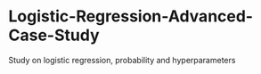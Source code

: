 # Logistic-Regression-Advanced-Case-Study
Study on logistic regression, probability and hyperparameters
